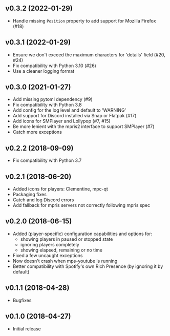 v0.3.2 (2022-01-29)
-------------------

* Handle missing `Position` property to add support for Mozilla Firefox (#18)


v0.3.1 (2022-01-29)
-------------------

* Ensure we don't exceed the maximum characters for 'details' field (#20, #24)
* Fix compatibility with Python 3.10 (#26)
* Use a cleaner logging format


v0.3.0 (2021-01-27)
-------------------

* Add missing pytoml dependency (#9)
* Fix compatibility with Python 3.8
* Add config for the log level and default to 'WARNING'
* Add support for Discord installed via Snap or Flatpak (#17)
* Add icons for SMPlayer and Lollypop (#7, #15)
* Be more lenient with the mpris2 interface to support SMPlayer (#7)
* Catch more exceptions


v0.2.2 (2018-09-09)
-------------------

* Fix compatibility with Python 3.7


v0.2.1 (2018-06-20)
-------------------

* Added icons for players: Clementine, mpc-qt
* Packaging fixes
* Catch and log Discord errors
* Add fallback for mpris servers not correctly following mpris spec


v0.2.0 (2018-06-15)
-------------------

* Added (player-specific) configuration capabilities and options for:
  - showing players in paused or stopped state
  - ignoring players completely
  - showing elapsed, remaining or no time
* Fixed a few uncaught exceptions
* Now doesn't crash when mps-youtube is running
* Better compatibility with Spotify's own Rich Presence
  (by ignoring it by default)


v0.1.1 (2018-04-28)
-------------------

* Bugfixes


v0.1.0 (2018-04-27)
-------------------

* Initial release
